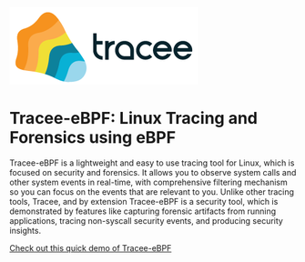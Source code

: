 ![Tracee Logo](../images/tracee.png)

# Tracee-eBPF: Linux Tracing and Forensics using eBPF

Tracee-eBPF is a lightweight and easy to use tracing tool for Linux, which is focused on security and forensics. It allows you to observe system calls and other system events in real-time, with comprehensive filtering mechanism so you can focus on the events that are relevant to you. Unlike other tracing tools, Tracee, and by extension Tracee-eBPF is a security tool, which is demonstrated by features like capturing forensic artifacts from running applications, tracing non-syscall security events, and producing security insights.

[Check out this quick demo of Tracee-eBPF](https://youtu.be/WTqE2ae257o)
